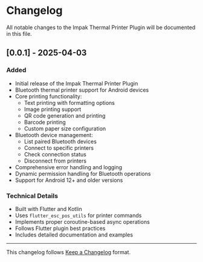 # Changelog

All notable changes to the Impak Thermal Printer Plugin will be documented in this file.

## [0.0.1] - 2025-04-03

### Added
- Initial release of the Impak Thermal Printer Plugin
- Bluetooth thermal printer support for Android devices
- Core printing functionality:
  - Text printing with formatting options
  - Image printing support
  - QR code generation and printing
  - Barcode printing
  - Custom paper size configuration
- Bluetooth device management:
  - List paired Bluetooth devices
  - Connect to specific printers
  - Check connection status
  - Disconnect from printers
- Comprehensive error handling and logging
- Dynamic permission handling for Bluetooth operations
- Support for Android 12+ and older versions

### Technical Details
- Built with Flutter and Kotlin
- Uses `flutter_esc_pos_utils` for printer commands
- Implements proper coroutine-based async operations
- Follows Flutter plugin best practices
- Includes detailed documentation and examples

---
This changelog follows [Keep a Changelog](https://keepachangelog.com/en/1.0.0/) format.
